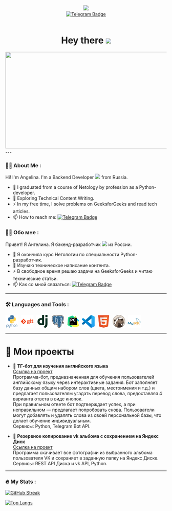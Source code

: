 <div id="header" align="center">
  <img src="https://media1.giphy.com/media/v1.Y2lkPTc5MGI3NjExNXJnMnFvbTdrbTBtcXphZHZ3MG83bzNza2Jwb3Z4ZXduNnI3Z2d4YiZlcD12MV9pbnRlcm5hbF9naWZfYnlfaWQmY3Q9Zw/78XCFBGOlS6keY1Bil/giphy.gif" width="100"/>
  <div id="badges">
    <a href="https://t.me/angy1step">
      <img src="https://img.shields.io/badge/Telegram-@angy1step-blue?style=for-the-badge&logo=telegram&logoColor=white" alt="Telegram Badge"/>
    </a>
  </div>
  <img src="https://komarev.com/ghpvc/?username=AngelStep-ux&style=flat-square&color=blue" alt=""/>
  <h1>
    Hey there
    <img src="https://media.giphy.com/media/hvRJCLFzcasrR4ia7z/giphy.gif" width="30px"/>
  </h1>
</div>
<div align="center">
  <img src="https://media.giphy.com/media/dWesBcTLavkZuG35MI/giphy.gif" width="600" height="300"/>
</div>
---

### :woman_technologist: About Me :
Hi! I'm Angelina. I'm a Backend Developer <img src="https://media.giphy.com/media/WUlplcMpOCEmTGBtBW/giphy.gif" width="30"> from Russia.
- :telescope: I graduated from a course of Netology by profession as a Python-developer.  
- :seedling: Exploring Technical Content Writing.
- :zap: In my free time, I solve problems on GeeksforGeeks and read tech articles. 
- :mailbox: How to reach me: [![Telegram Badge](https://img.shields.io/badge/-Telegram-blue?style=flat&logo=Telegram&logoColor=white)](https://t.me/angy1step) 

### :woman_technologist: Обо мне :
Привет! Я Ангелина. Я бэкенд-разработчик <img src="https://media.giphy.com/media/WUlplcMpOCEmTGBtBW/giphy.gif" width="30"> из России.
- :telescope: Я окончила курс Нетологии по специальности Python-разработчик.
- :seedling: Изучаю техническое написание контента.
- :zap: В свободное время решаю задачи на GeeksforGeeks и читаю технические статьи.
- :mailbox: Как со мной связаться: [![Telegram Badge](https://img.shields.io/badge/-Telegram-blue?style=flat&logo=Telegram&logoColor=white)](https://t.me/angy1step)
---

### :hammer_and_wrench: Languages and Tools :
<div>
  <img src="https://github.com/devicons/devicon/blob/master/icons/python/python-original-wordmark.svg" title="Java" alt="Java" width="40" height="40"/>&nbsp;
  <img src="https://github.com/devicons/devicon/blob/master/icons/git/git-plain-wordmark.svg" title="Java" alt="Java" width="40" height="40"/>&nbsp;
  <img src="https://github.com/devicons/devicon/blob/master/icons/django/django-plain.svg" title="Java" alt="Java" width="40" height="40"/>&nbsp;
  <img src="https://github.com/devicons/devicon/blob/master/icons/postgresql/postgresql-original.svg" title="Java" alt="Java" width="40" height="40"/>&nbsp;
  <img src="https://github.com/devicons/devicon/blob/master/icons/pycharm/pycharm-original.svg" title="Java" alt="Java" width="40" height="40"/>&nbsp;
  <img src="https://github.com/devicons/devicon/blob/master/icons/vscode/vscode-original.svg" title="Java" alt="Java" width="40" height="40"/>&nbsp;
  <img src="https://github.com/devicons/devicon/blob/master/icons/html5/html5-original.svg" title="Java" alt="Java" width="40" height="40"/>&nbsp;
  <img src="https://github.com/devicons/devicon/blob/master/icons/dbeaver/dbeaver-original.svg" title="Java" alt="Java" width="40" height="40"/>&nbsp;
  <img src="https://github.com/devicons/devicon/blob/master/icons/mysql/mysql-original-wordmark.svg" title="Java" alt="Java" width="40" height="40"/>&nbsp;
</div>

---
# 📂 Мои проекты 

- :book: **ТГ-бот для изучения английского языка**  
[Ссылка на проект](https://github.com/AngelStep-ux/TeleBot2/blob/main/main.py)  
Программа-бот, предназначенная для обучения пользователей английскому языку через интерактивные задания. Бот заполняет базу данных общим набором слов (цвета, местоимения и т.д.) и предлагает пользователям угадать перевод слова, предоставляя 4 варианта ответа в виде кнопок.  
При правильном ответе бот подтверждает успех, а при неправильном — предлагает попробовать снова. Пользователи могут добавлять и удалять слова из своей персональной базы, что делает обучение индивидуальным.  
Сервисы: Python, Telegram Bot API.

- :floppy_disk: **Резервное копирование vk альбома с сохранением на Яндекс Диск**  
[Ссылка на проект](https://github.com/AngelStep-ux/TermPaper/blob/main/main.py)  
Программа скачивает все фотографии из выбранного альбома пользователя VK и сохраняет в заданную папку на Яндекс Диске.  
Сервисы: REST API Диска и vk API, Python.

---

### :fire: My Stats :
[![GitHub Streak](http://github-readme-streak-stats.herokuapp.com?user=AngelStep-ux&theme=dark)](https://git.io/streak-stats)

[![Top Langs](https://github-readme-stats.vercel.app/api/top-langs/?username=AngelStep-ux&layout=compact&theme=vision-friendly-dark)](https://github.com/anuraghazra/github-readme-stats)


  
